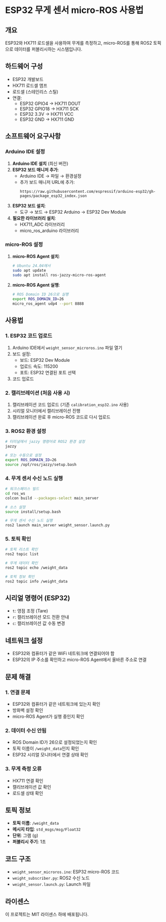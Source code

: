 # ESP32 무게 센서 micro-ROS 사용법

## 개요
ESP32와 HX711 로드셀을 사용하여 무게를 측정하고, micro-ROS를 통해 ROS2 토픽으로 데이터를 퍼블리시하는 시스템입니다.

## 하드웨어 구성
- ESP32 개발보드
- HX711 로드셀 앰프
- 로드셀 (스테인리스 스틸)
- 연결:
  - ESP32 GPIO4 → HX711 DOUT
  - ESP32 GPIO18 → HX711 SCK
  - ESP32 3.3V → HX711 VCC
  - ESP32 GND → HX711 GND

## 소프트웨어 요구사항

### Arduino IDE 설정
1. **Arduino IDE 설치** (최신 버전)
2. **ESP32 보드 매니저 추가**:
   - Arduino IDE → 파일 → 환경설정
   - 추가 보드 매니저 URL에 추가:
     ```
     https://raw.githubusercontent.com/espressif/arduino-esp32/gh-pages/package_esp32_index.json
     ```
3. **ESP32 보드 설치**:
   - 도구 → 보드 → ESP32 Arduino → ESP32 Dev Module
4. **필요한 라이브러리 설치**:
   - HX711_ADC 라이브러리
   - micro_ros_arduino 라이브러리

### micro-ROS 설정
1. **micro-ROS Agent 설치**:
   ```bash
   # Ubuntu 24.04에서
   sudo apt update
   sudo apt install ros-jazzy-micro-ros-agent
   ```

2. **micro-ROS Agent 실행**:
   ```bash
   # ROS Domain ID 26으로 실행
   export ROS_DOMAIN_ID=26
   micro_ros_agent udp4 --port 8888
   ```

## 사용법

### 1. ESP32 코드 업로드
1. Arduino IDE에서 `weight_sensor_microros.ino` 파일 열기
2. 보드 설정:
   - 보드: ESP32 Dev Module
   - 업로드 속도: 115200
   - 포트: ESP32 연결된 포트 선택
3. 코드 업로드

### 2. 캘리브레이션 (처음 사용 시)
1. 캘리브레이션 코드 업로드 (기존 `calibration_esp32.ino` 사용)
2. 시리얼 모니터에서 캘리브레이션 진행
3. 캘리브레이션 완료 후 micro-ROS 코드로 다시 업로드

### 3. ROS2 환경 설정
```bash
# 터미널에서 jazzy 명령어로 ROS2 환경 설정
jazzy

# 또는 수동으로 설정
export ROS_DOMAIN_ID=26
source /opt/ros/jazzy/setup.bash
```

### 4. 무게 센서 수신 노드 실행
```bash
# 워크스페이스 빌드
cd ros_ws
colcon build --packages-select main_server

# 소스 설정
source install/setup.bash

# 무게 센서 수신 노드 실행
ros2 launch main_server weight_sensor.launch.py
```

### 5. 토픽 확인
```bash
# 토픽 리스트 확인
ros2 topic list

# 무게 데이터 확인
ros2 topic echo /weight_data

# 토픽 정보 확인
ros2 topic info /weight_data
```

## 시리얼 명령어 (ESP32)
- `t`: 영점 조정 (Tare)
- `r`: 캘리브레이션 모드 전환 안내
- `c`: 캘리브레이션 값 수동 변경

## 네트워크 설정
- ESP32와 컴퓨터가 같은 WiFi 네트워크에 연결되어야 함
- ESP32의 IP 주소를 확인하고 micro-ROS Agent에서 올바른 주소로 연결

## 문제 해결

### 1. 연결 문제
- ESP32와 컴퓨터가 같은 네트워크에 있는지 확인
- 방화벽 설정 확인
- micro-ROS Agent가 실행 중인지 확인

### 2. 데이터 수신 안됨
- ROS Domain ID가 26으로 설정되었는지 확인
- 토픽 이름이 `/weight_data`인지 확인
- ESP32 시리얼 모니터에서 연결 상태 확인

### 3. 무게 측정 오류
- HX711 연결 확인
- 캘리브레이션 값 확인
- 로드셀 상태 확인

## 토픽 정보
- **토픽 이름**: `/weight_data`
- **메시지 타입**: `std_msgs/msg/Float32`
- **단위**: 그램 (g)
- **퍼블리시 주기**: 1초

## 코드 구조
- `weight_sensor_microros.ino`: ESP32 micro-ROS 코드
- `weight_subscriber.py`: ROS2 수신 노드
- `weight_sensor.launch.py`: Launch 파일

## 라이센스
이 프로젝트는 MIT 라이센스 하에 배포됩니다. 